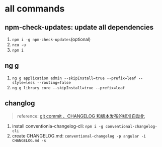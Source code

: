 # all commands

## npm-check-updates: update all dependencies

1. `npm i -g npm-check-updates`(optional)
2. `ncu -u`
3. `npm i`

## ng g

1. `ng g application admin --skipInstall=true --prefix=leaf --style=less --routing=false`
2. `ng g library core --skipInstall=true --prefix=leaf`

## changlog

> reference: [git commit 、CHANGELOG 和版本发布的标准自动化](https://www.cnblogs.com/zivxiaowei/p/10089201.html)

1. install conventionla-changelog-cli: `npm i -g conventional-changelog-cli`
2. create CHANGELOG.md: `conventional-changelog -p angular -i CHANGELOG.md -s`
